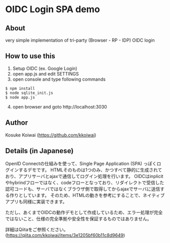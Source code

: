  # OIDC Login SPA demo

## About

very simple implementation of tri-party (Browser - RP - IDP) OIDC login

## How to use this

1. Setup OIDC (ex. Google Login)
2. open app.js and edit SETTINGS
3. open console and type following commands

```
$ npm install
$ node sqlite_init.js
$ node app.js
```
4. open browser and goto http://localhost:3030

## Author

Kosuke Koiwai (https://github.com/kkoiwai)

## Details (in Japanese)

OpenID Connectの仕組みを使って、Single Page Application (SPA) っぽくログインするデモです。
HTMLそのものは1つのみ、かつすべて静的に生成されており、アプリサーバとajaxで通信してログイン処理を行います。
OIDCはinplicitやhybrindフローではなく、codeフローとなっており、リダイレクトで受信した認可コードも、サーバではなくブラウザ側で取得してからajaxでサーバに送信する作りとしています。
そのため、HTMLの動きを参考にすることで、ネイティブアプリも同様に実装できます。

ただし、あくまでOIDCの動作デモとして作成しているため、エラー処理が完全ではないこと、仕様の完全準拠や安全性を保証するものではありません。

詳細はQiitaをご参照ください。 (https://qiita.com/kkoiwai/items/3e1205bf60b11c8d9649)
